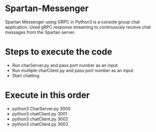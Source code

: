 # Spartan-Messenger
Spartan Messenger using GRPC in Python3 is a console group chat application. Used gRPC response streaming to continuously receive chat messages from the Spartan server.

# Steps to execute the code
- Run charServer.py and pass port number as an input
- Run multiple charClient.py and pass port number as an input
- Start chatting

# Execute in this order
- python3 CharServer.py 3000
- python3 chatClient.py 3001
- python3 chatClient.py 3002
- python3 chatClient.py 3003
